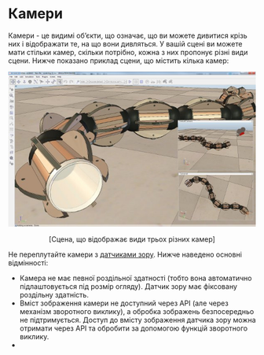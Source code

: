 # Камери

Камери - це видимі об’єкти, що означає, що ви можете дивитися крізь них і відображати те, на що вони дивляться. У вашій сцені ви можете мати стільки камер, скільки потрібно, кожна з них пропонує різні види сцени. Нижче показано приклад сцени, що містить кілька камер:

<p align="center">
<img src="cameras2.jpg" />
</p>
<p align="center">[Сцена, що відображає види трьох різних камер]</p>

Не переплутайте камери з [датчиками зору](https://www.coppeliarobotics.com/helpFiles/en/visionSensors.htm). Нижче наведено основні відмінності:
- Камера не має певної роздільної здатності (тобто вона автоматично підлаштовується під розмір огляду). Датчик зору має фіксовану роздільну здатність.
- Вміст зображення камери не доступний через API (але через механізм зворотного виклику), а обробка зображень безпосередньо не підтримується. Доступ до вмісту зображення датчика зору можна отримати через API та обробити за допомогою функцій зворотного виклику.
- 
